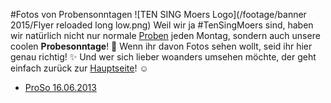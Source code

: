 #Fotos von Probensonntagen
![TEN SING Moers Logo](/footage/banner 2015/Flyer reloaded long low.png)
Weil wir ja #TenSingMoers sind, haben wir natürlich nicht nur normale [Proben](Proben.md) jeden Montag, sondern auch unsere coolen **Probesonntage**! :tada: Wenn ihr davon Fotos sehen wollt, seid ihr hier genau richtig! :sparkles: Und wer sich lieber woanders umsehen möchte, der geht einfach zurück zur [Hauptseite](../../Linkliste.md)! :relaxed:

* [ProSo 16.06.2013](https://www.flickr.com/gp/tsmoers/705916)